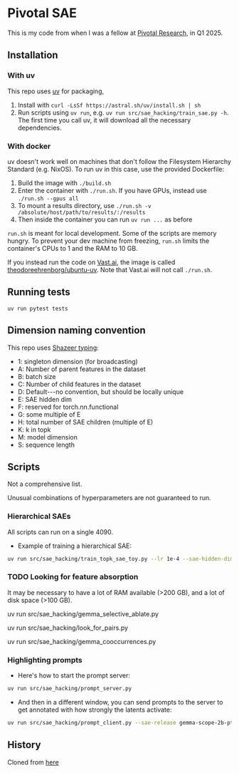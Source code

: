 # Pivotal SAE

This is my code
from when I was a fellow at [Pivotal Research](https://www.pivotal-research.org/),
in Q1 2025.

## Installation

### With uv

This repo uses [uv](https://github.com/astral-sh/uv) for packaging,

1. Install with `curl -LsSf https://astral.sh/uv/install.sh | sh`
1. Run scripts using `uv run`, e.g. `uv run src/sae_hacking/train_sae.py -h`.
   The first time you call uv, it will download all the necessary dependencies.

### With docker

uv doesn't work well on machines that don't follow the Filesystem Hierarchy Standard (e.g. NixOS).
To run uv in this case, use the provided Dockerfile:

1. Build the image with `./build.sh`
1. Enter the container with `./run.sh`. If you have GPUs, instead use `./run.sh --gpus all`
1. To mount a results directory, use `./run.sh -v /absolute/host/path/to/results/:/results`
1. Then inside the container you can run `uv run ...` as before

`run.sh` is meant for local development.
Some of the scripts are memory hungry.
To prevent your dev machine from freezing,
`run.sh` limits the container's CPUs to 1 and the RAM to 10 GB.

If you instead run the code on [Vast.ai](https://vast.ai),
the image is called
[theodoreehrenborg/ubuntu-uv](https://hub.docker.com/r/theodoreehrenborg/ubuntu-uv). Note that Vast.ai will not call `./run.sh`.

## Running tests

`uv run pytest tests`

## Dimension naming convention

This repo uses
[Shazeer typing](https://www.kolaayonrinde.com/blog/2025/01/01/shazeer-typing.html):

- 1: singleton dimension (for broadcasting)
- A: Number of parent features in the dataset
- B: batch size
- C: Number of child features in the dataset
- D: Default---no convention, but should be locally unique
- E: SAE hidden dim
- F: reserved for torch.nn.functional
- G: some multiple of E
- H: total number of SAE children (multiple of E)
- K: k in topk
- M: model dimension
- S: sequence length

## Scripts

Not a comprehensive list.

Unusual combinations of hyperparameters are not guaranteed to run.

### Hierarchical SAEs

All scripts can run on a single 4090.

- Example of training a hierarchical SAE:

```bash
uv run src/sae_hacking/train_topk_sae_toy.py --lr 1e-4 --sae-hidden-dim 30 --dataset-num-features 30 --batch-size 100 --cuda --hierarchical --perturbation_size 0.4 --model-dim 50
```

### TODO Looking for feature absorption

It may be necessary to have a lot of RAM available
(>200 GB), and a lot of disk space (>100 GB).

uv run src/sae_hacking/gemma_selective_ablate.py

uv run src/sae_hacking/look_for_pairs.py

uv run src/sae_hacking/gemma_cooccurrences.py

### Highlighting prompts

- Here's how to start the prompt server:

```bash
uv run src/sae_hacking/prompt_server.py
```

- And then in a different window, you can send prompts to the server to get annotated with how strongly the latents activate:

```bash
uv run src/sae_hacking/prompt_client.py --sae-release gemma-scope-2b-pt-mlp-canonical --sae-id layer_20/width_65k/canonical --prompt "testing 1 2 3" --output-dir /results/prompts --feature-idx 1000
```

## History

Cloned from [here](https://github.com/TheodoreEhrenborg/tiny_stories_sae)
